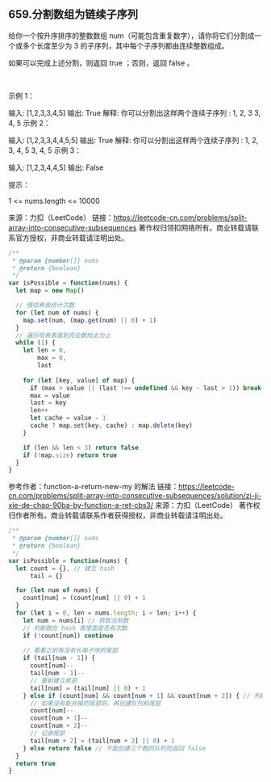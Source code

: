 ## 659.分割数组为链续子序列

给你一个按升序排序的整数数组 num（可能包含重复数字），请你将它们分割成一个或多个长度至少为 3 的子序列，其中每个子序列都由连续整数组成。

如果可以完成上述分割，则返回 true ；否则，返回 false 。

 

示例 1：

输入: [1,2,3,3,4,5]
输出: True
解释:
你可以分割出这样两个连续子序列 : 
1, 2, 3
3, 4, 5
示例 2：

输入: [1,2,3,3,4,4,5,5]
输出: True
解释:
你可以分割出这样两个连续子序列 : 
1, 2, 3, 4, 5
3, 4, 5
示例 3：

输入: [1,2,3,4,4,5]
输出: False
 

提示：

1 <= nums.length <= 10000

来源：力扣（LeetCode）
链接：https://leetcode-cn.com/problems/split-array-into-consecutive-subsequences
著作权归领扣网络所有。商业转载请联系官方授权，非商业转载请注明出处。

```js
/**
 * @param {number[]} nums
 * @return {boolean}
 */
var isPossible = function(nums) {
  let map = new Map()

  // 借哈希表统计次数
  for (let num of nums) {
    map.set(num, (map.get(num) || 0) + 1)
  }
  // 遍历哈希表直到完全数找出为止
  while (1) {
    let len = 0,
        max = 0,
        last
    
    for (let [key, value] of map) {
      if (max > value || (last !== undefined && key - last > 1)) break
      max = value
      last = key
      len++
      let cache = value - 1
      cache ? map.set(key, cache) : map.delete(key)
    }

    if (len && len < 3) return false
    if (!map.size) return true
  }
}
```

参考作者：function-a-return-new-my 的解法
链接：https://leetcode-cn.com/problems/split-array-into-consecutive-subsequences/solution/zi-ji-xie-de-chao-90ba-by-function-a-ret-cbs3/
来源：力扣（LeetCode）
著作权归作者所有。商业转载请联系作者获得授权，非商业转载请注明出处。

```js
/**
 * @param {number[]} nums
 * @return {boolean}
 */
var isPossible = function(nums) {
  let count = {}, // 建立 hash
      tail = {}

  for (let num of nums) {
    count[num] = (count[num] || 0) + 1
  }
  for (let i = 0, len = nums.length; i < len; i++) {
    let num = nums[i] // 获取当前数
    // 判断数在 hash 表里面是否有次数
    if (!count[num]) continue
    
    // 看看之前有没有长串子序的尾部
    if (tail[num - 1]) {
      count[num]--
      tail[num - 1]--
      // 重新建立尾部
      tail[num] = (tail[num] || 0) + 1
    } else if (count[num] && count[num + 1] && count[num + 2]) { // 判断是否有相关联的三个数存在
      // 如果没有能并接的尾部则，再创建队列和尾部
      count[num]--
      count[num + 1]--
      count[num + 2]--
      // 记录尾部
      tail[num + 2] = (tail[num + 2] || 0) + 1
    } else return false // 不能创建三个数的队列则返回 false
  }
  return true
}
```